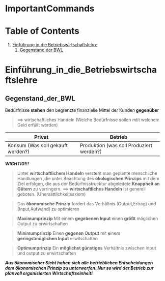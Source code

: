 # ImportantCommands

# Table of Contents
1. [Einführung in die Betriebswirtschaftslehre](#Einführung_in_die_Betriebswirtschaftslehre)
    1. [Gegenstand der BWL](#Gegenstand_der_BWL)

# Einführung_in_die_Betriebswirtschaftslehre
## Gegenstand_der_BWL

Bedürfnisse **stehen** den begrenzte finanzielle Mittel der Kunden **gegenüber**

>==> wirtschaftliches Handeln (Welche Bedürfnisse sollen mtit welchem Geld erfüllt werden)



|Privat |Betrieb|
|--------|--------|
|Konsum (Was soll gekauft werden?)  |Produktion (was soll Produziert werden?) |

***WICHTIG!!!***

>Unter **wirtschaftlichem Handeln** versteht man geplante menschliche Handlungen ,die unter Beachtung des **ökologischen Prinzips** mit dem Ziel erfolgen, die aus der Bedürfnisstrucktur abgeleitete **Knappheit an Gütern** zu verringern. ==> **wirtschaftliches Handeln** ist generell geboten. (Unersättlichkeitsaxiom)

>Das **ökonomische Prinzip** fordert das Verhältnis (Output,Ertrag) und (Input,Aufwand) zu optimieren

>**Maximumprinzip** Mit einem **gegebenen Input** einen **größt** möglichen Output zu erwirtschaften

>**Minimumprinzip** Einen **gegenen Output** mit einem **geringstmöglichen Input** erwitschaften

>**Optimumprinzip** Ein **möglichst günstiges** Verhältnis zwischen Input und output zu erwirtschaften

***Aus ökonomischer Sicht haben sich alle betrieblichen Entscheidungen dem
ökonomischen Prinzip zu unterwerfen. Nur so wird der Betrieb zur planvoll organisierten Wirtschaftseinheit!***